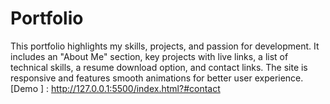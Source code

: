 # Portfolio
This portfolio highlights my skills, projects, and passion for development. It includes an "About Me" section, key projects with live links, a list of technical skills, a resume download option, and contact links. The site is responsive and features smooth animations for better user experience.
[Demo ] : http://127.0.0.1:5500/index.html?#contact
